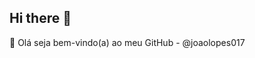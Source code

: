 ## Hi there 👋
🔭 Olá seja bem-vindo(a) ao meu GitHub - @joaolopes017
<!--
**Joaolopes017/joaolopes017** is a ✨ _special_ ✨ repository because its `README.md` (this file) appears on your GitHub profile.

Here are some ideas to get you started:

- 🔭 Olá seja bem-vindo(a) ao meu GitHub - @joaolopes017
- 🌱 I’m currently learning ...
- 👯 I’m looking to collaborate on ...
- 🤔 I’m looking for help with ...
- 💬 Ask me about ...
- 📫 How to reach me: ...
- 😄 Pronouns: ...
- ⚡ Fun fact: ...
-->
